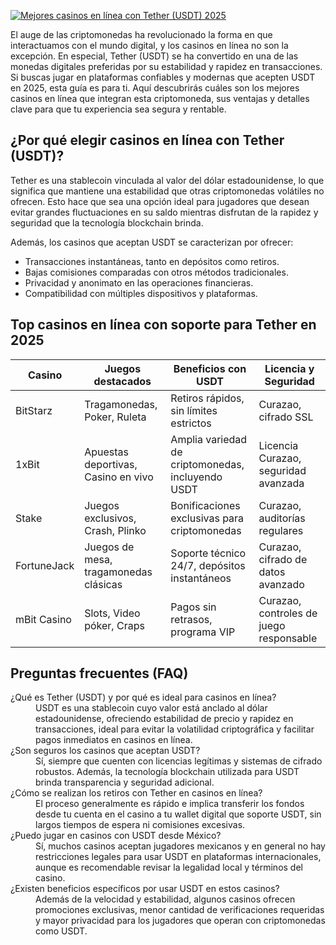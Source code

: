 [![Mejores casinos en línea con Tether (USDT) 2025](https://123-caf.pages.dev/gitsignup.png)](https://vrmoo.ru/Bt82HjjY)

<p>El auge de las criptomonedas ha revolucionado la forma en que interactuamos con el mundo digital, y los casinos en línea no son la excepción. En especial, Tether (USDT) se ha convertido en una de las monedas digitales preferidas por su estabilidad y rapidez en transacciones. Si buscas jugar en plataformas confiables y modernas que acepten USDT en 2025, esta guía es para ti. Aquí descubrirás cuáles son los mejores casinos en línea que integran esta criptomoneda, sus ventajas y detalles clave para que tu experiencia sea segura y rentable.</p>  <h2>¿Por qué elegir casinos en línea con Tether (USDT)?</h2> <p>Tether es una stablecoin vinculada al valor del dólar estadounidense, lo que significa que mantiene una estabilidad que otras criptomonedas volátiles no ofrecen. Esto hace que sea una opción ideal para jugadores que desean evitar grandes fluctuaciones en su saldo mientras disfrutan de la rapidez y seguridad que la tecnología blockchain brinda.</p> <p>Además, los casinos que aceptan USDT se caracterizan por ofrecer:</p> <ul>   <li>Transacciones instantáneas, tanto en depósitos como retiros.</li>   <li>Bajas comisiones comparadas con otros métodos tradicionales.</li>   <li>Privacidad y anonimato en las operaciones financieras.</li>   <li>Compatibilidad con múltiples dispositivos y plataformas.</li> </ul>  <h2>Top casinos en línea con soporte para Tether en 2025</h2> <table>   <thead>     <tr>       <th>Casino</th>       <th>Juegos destacados</th>       <th>Beneficios con USDT</th>       <th>Licencia y Seguridad</th>     </tr>   </thead>   <tbody>     <tr>       <td>BitStarz</td>       <td>Tragamonedas, Poker, Ruleta</td>       <td>Retiros rápidos, sin límites estrictos</td>       <td>Curazao, cifrado SSL</td>     </tr>     <tr>       <td>1xBit</td>       <td>Apuestas deportivas, Casino en vivo</td>       <td>Amplia variedad de criptomonedas, incluyendo USDT</td>       <td>Licencia Curazao, seguridad avanzada</td>     </tr>     <tr>       <td>Stake</td>       <td>Juegos exclusivos, Crash, Plinko</td>       <td>Bonificaciones exclusivas para criptomonedas</td>       <td>Curazao, auditorías regulares</td>     </tr>     <tr>       <td>FortuneJack</td>       <td>Juegos de mesa, tragamonedas clásicas</td>       <td>Soporte técnico 24/7, depósitos instantáneos</td>       <td>Curazao, cifrado de datos avanzado</td>     </tr>     <tr>       <td>mBit Casino</td>       <td>Slots, Video póker, Craps</td>       <td>Pagos sin retrasos, programa VIP</td>       <td>Curazao, controles de juego responsable</td>     </tr>   </tbody> </table>  <h2>Preguntas frecuentes (FAQ)</h2> <dl>   <dt>¿Qué es Tether (USDT) y por qué es ideal para casinos en línea?</dt>   <dd>USDT es una stablecoin cuyo valor está anclado al dólar estadounidense, ofreciendo estabilidad de precio y rapidez en transacciones, ideal para evitar la volatilidad criptográfica y facilitar pagos inmediatos en casinos en línea.</dd>    <dt>¿Son seguros los casinos que aceptan USDT?</dt>   <dd>Sí, siempre que cuenten con licencias legítimas y sistemas de cifrado robustos. Además, la tecnología blockchain utilizada para USDT brinda transparencia y seguridad adicional.</dd>    <dt>¿Cómo se realizan los retiros con Tether en casinos en línea?</dt>   <dd>El proceso generalmente es rápido e implica transferir los fondos desde tu cuenta en el casino a tu wallet digital que soporte USDT, sin largos tiempos de espera ni comisiones excesivas.</dd>    <dt>¿Puedo jugar en casinos con USDT desde México?</dt>   <dd>Sí, muchos casinos aceptan jugadores mexicanos y en general no hay restricciones legales para usar USDT en plataformas internacionales, aunque es recomendable revisar la legalidad local y términos del casino.</dd>    <dt>¿Existen beneficios específicos por usar USDT en estos casinos?</dt>   <dd>Además de la velocidad y estabilidad, algunos casinos ofrecen promociones exclusivas, menor cantidad de verificaciones requeridas y mayor privacidad para los jugadores que operan con criptomonedas como USDT.</dd> </dl>